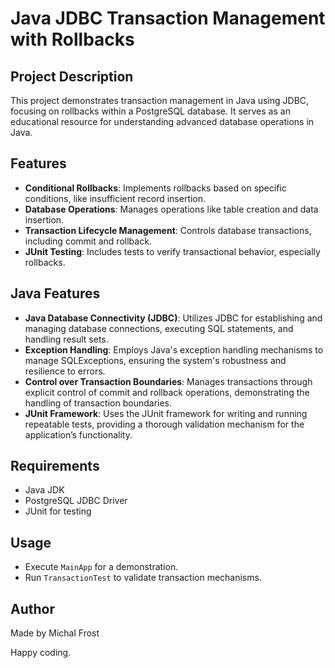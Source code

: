 # Java JDBC Transaction Management with Rollbacks

## Project Description
This project demonstrates transaction management in Java using JDBC, focusing on rollbacks within a PostgreSQL database. It serves as an educational resource for understanding advanced database operations in Java.

## Features
- **Conditional Rollbacks**: Implements rollbacks based on specific conditions, like insufficient record insertion.
- **Database Operations**: Manages operations like table creation and data insertion.
- **Transaction Lifecycle Management**: Controls database transactions, including commit and rollback.
- **JUnit Testing**: Includes tests to verify transactional behavior, especially rollbacks.

## Java Features
- **Java Database Connectivity (JDBC)**: Utilizes JDBC for establishing and managing database connections, executing SQL statements, and handling result sets.
- **Exception Handling**: Employs Java's exception handling mechanisms to manage SQLExceptions, ensuring the system's robustness and resilience to errors.
- **Control over Transaction Boundaries**: Manages transactions through explicit control of commit and rollback operations, demonstrating the handling of transaction boundaries.
- **JUnit Framework**: Uses the JUnit framework for writing and running repeatable tests, providing a thorough validation mechanism for the application’s functionality.


## Requirements
- Java JDK
- PostgreSQL JDBC Driver
- JUnit for testing

## Usage
- Execute `MainApp` for a demonstration.
- Run `TransactionTest` to validate transaction mechanisms.

## Author
Made by Michal Frost

Happy coding.

